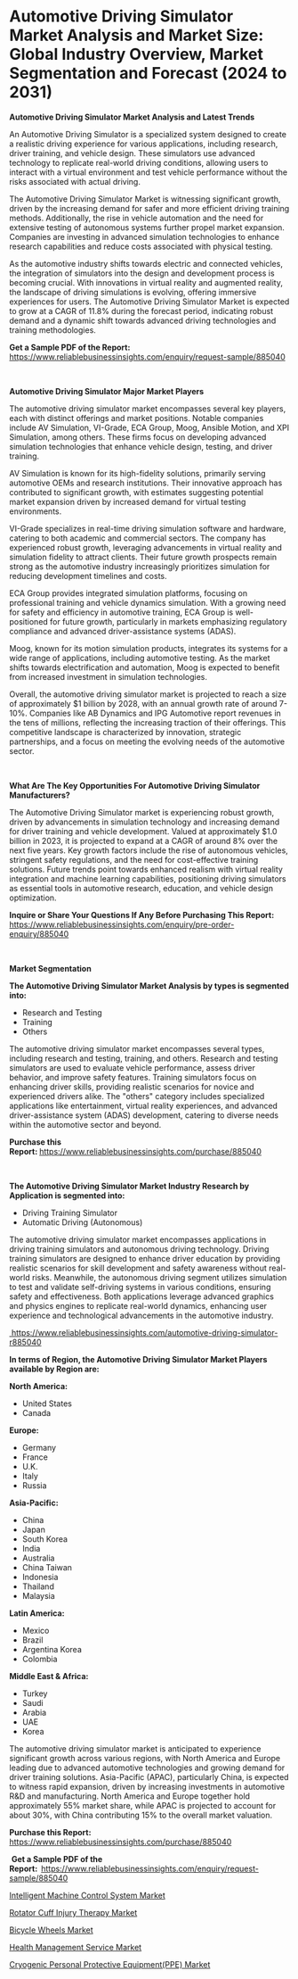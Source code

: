 <p><h1>Automotive Driving Simulator Market Analysis and Market Size: Global Industry Overview, Market Segmentation and Forecast (2024 to 2031)</h1></p><p><strong>Automotive Driving Simulator Market Analysis and Latest Trends</strong></p>
<p><p>An Automotive Driving Simulator is a specialized system designed to create a realistic driving experience for various applications, including research, driver training, and vehicle design. These simulators use advanced technology to replicate real-world driving conditions, allowing users to interact with a virtual environment and test vehicle performance without the risks associated with actual driving.</p><p>The Automotive Driving Simulator Market is witnessing significant growth, driven by the increasing demand for safer and more efficient driving training methods. Additionally, the rise in vehicle automation and the need for extensive testing of autonomous systems further propel market expansion. Companies are investing in advanced simulation technologies to enhance research capabilities and reduce costs associated with physical testing.</p><p>As the automotive industry shifts towards electric and connected vehicles, the integration of simulators into the design and development process is becoming crucial. With innovations in virtual reality and augmented reality, the landscape of driving simulations is evolving, offering immersive experiences for users. The Automotive Driving Simulator Market is expected to grow at a CAGR of 11.8% during the forecast period, indicating robust demand and a dynamic shift towards advanced driving technologies and training methodologies.</p></p>
<p><strong>Get a Sample PDF of the Report:&nbsp;</strong> <a href="https://www.reliablebusinessinsights.com/enquiry/request-sample/885040?utm_campaign=96&utm_medium=2&utm_source=Github&utm_content=ia&utm_term=02112024&utm_id=automotive-driving-simulator">https://www.reliablebusinessinsights.com/enquiry/request-sample/885040</a></p>
<p>&nbsp;</p>
<p><strong>Automotive Driving Simulator Major Market Players</strong></p>
<p><p>The automotive driving simulator market encompasses several key players, each with distinct offerings and market positions. Notable companies include AV Simulation, VI-Grade, ECA Group, Moog, Ansible Motion, and XPI Simulation, among others. These firms focus on developing advanced simulation technologies that enhance vehicle design, testing, and driver training.</p><p>AV Simulation is known for its high-fidelity solutions, primarily serving automotive OEMs and research institutions. Their innovative approach has contributed to significant growth, with estimates suggesting potential market expansion driven by increased demand for virtual testing environments.</p><p>VI-Grade specializes in real-time driving simulation software and hardware, catering to both academic and commercial sectors. The company has experienced robust growth, leveraging advancements in virtual reality and simulation fidelity to attract clients. Their future growth prospects remain strong as the automotive industry increasingly prioritizes simulation for reducing development timelines and costs.</p><p>ECA Group provides integrated simulation platforms, focusing on professional training and vehicle dynamics simulation. With a growing need for safety and efficiency in automotive training, ECA Group is well-positioned for future growth, particularly in markets emphasizing regulatory compliance and advanced driver-assistance systems (ADAS).</p><p>Moog, known for its motion simulation products, integrates its systems for a wide range of applications, including automotive testing. As the market shifts towards electrification and automation, Moog is expected to benefit from increased investment in simulation technologies.</p><p>Overall, the automotive driving simulator market is projected to reach a size of approximately $1 billion by 2028, with an annual growth rate of around 7-10%. Companies like AB Dynamics and IPG Automotive report revenues in the tens of millions, reflecting the increasing traction of their offerings. This competitive landscape is characterized by innovation, strategic partnerships, and a focus on meeting the evolving needs of the automotive sector.</p></p>
<p>&nbsp;</p>
<p><strong>What Are The Key Opportunities For Automotive Driving Simulator Manufacturers?</strong></p>
<p><p>The Automotive Driving Simulator market is experiencing robust growth, driven by advancements in simulation technology and increasing demand for driver training and vehicle development. Valued at approximately $1.0 billion in 2023, it is projected to expand at a CAGR of around 8% over the next five years. Key growth factors include the rise of autonomous vehicles, stringent safety regulations, and the need for cost-effective training solutions. Future trends point towards enhanced realism with virtual reality integration and machine learning capabilities, positioning driving simulators as essential tools in automotive research, education, and vehicle design optimization.</p></p>
<p><strong>Inquire or Share Your Questions If Any Before Purchasing This Report:</strong> <a href="https://www.reliablebusinessinsights.com/enquiry/pre-order-enquiry/885040?utm_campaign=96&utm_medium=2&utm_source=Github&utm_content=ia&utm_term=02112024&utm_id=automotive-driving-simulator">https://www.reliablebusinessinsights.com/enquiry/pre-order-enquiry/885040</a></p>
<p>&nbsp;</p>
<p><strong>Market Segmentation</strong></p>
<p><strong>The Automotive Driving Simulator Market Analysis by types is segmented into:</strong></p>
<p><ul><li>Research and Testing</li><li>Training</li><li>Others</li></ul></p>
<p><p>The automotive driving simulator market encompasses several types, including research and testing, training, and others. Research and testing simulators are used to evaluate vehicle performance, assess driver behavior, and improve safety features. Training simulators focus on enhancing driver skills, providing realistic scenarios for novice and experienced drivers alike. The "others" category includes specialized applications like entertainment, virtual reality experiences, and advanced driver-assistance system (ADAS) development, catering to diverse needs within the automotive sector and beyond.</p></p>
<p><strong>Purchase this Report:&nbsp;</strong><a href="https://www.reliablebusinessinsights.com/purchase/885040?utm_campaign=96&utm_medium=2&utm_source=Github&utm_content=ia&utm_term=02112024&utm_id=automotive-driving-simulator">https://www.reliablebusinessinsights.com/purchase/885040</a></p>
<p>&nbsp;</p>
<p><strong>The Automotive Driving Simulator Market Industry Research by Application is segmented into:</strong></p>
<p><ul><li>Driving Training Simulator</li><li>Automatic Driving (Autonomous)</li></ul></p>
<p><p>The automotive driving simulator market encompasses applications in driving training simulators and autonomous driving technology. Driving training simulators are designed to enhance driver education by providing realistic scenarios for skill development and safety awareness without real-world risks. Meanwhile, the autonomous driving segment utilizes simulation to test and validate self-driving systems in various conditions, ensuring safety and effectiveness. Both applications leverage advanced graphics and physics engines to replicate real-world dynamics, enhancing user experience and technological advancements in the automotive industry.</p></p>
<p><a href="https://www.reliablebusinessinsights.com/automotive-driving-simulator-r885040?utm_campaign=96&utm_medium=2&utm_source=Github&utm_content=ia&utm_term=02112024&utm_id=automotive-driving-simulator">&nbsp;https://www.reliablebusinessinsights.com/automotive-driving-simulator-r885040</a></p>
<p><strong>In terms of Region, the Automotive Driving Simulator Market Players available by Region are:</strong></p>
<p>
    <p> <strong> North America: </strong>
        <ul>
            <li>United States</li>
            <li>Canada</li>
        </ul>
        </p> 
    <p> <strong> Europe: </strong>
        <ul>
            <li>Germany</li>
            <li>France</li>
            <li>U.K.</li>
            <li>Italy</li>
            <li>Russia</li>
        </ul>
        </p> 
    <p> <strong> Asia-Pacific: </strong>
        <ul>
            <li>China</li>
            <li>Japan</li>
            <li>South Korea</li>
            <li>India</li>
            <li>Australia</li>
            <li>China Taiwan</li>
            <li>Indonesia</li>
            <li>Thailand</li>
            <li>Malaysia</li>
        </ul>
        </p> 
    <p> <strong> Latin America: </strong>
        <ul>
            <li>Mexico</li>
            <li>Brazil</li>
            <li>Argentina Korea</li>
            <li>Colombia</li>
        </ul>
        </p> 
    <p> <strong> Middle East & Africa: </strong>
        <ul>
            <li>Turkey</li>
            <li>Saudi</li>
            <li>Arabia</li>
            <li>UAE</li>
            <li>Korea</li>
        </ul>
    </p>
    </p>
<p><p>The automotive driving simulator market is anticipated to experience significant growth across various regions, with North America and Europe leading due to advanced automotive technologies and growing demand for driver training solutions. Asia-Pacific (APAC), particularly China, is expected to witness rapid expansion, driven by increasing investments in automotive R&D and manufacturing. North America and Europe together hold approximately 55% market share, while APAC is projected to account for about 30%, with China contributing 15% to the overall market valuation.</p></p>
<p><strong>Purchase this Report: </strong><a href="https://www.reliablebusinessinsights.com/purchase/885040?utm_campaign=96&utm_medium=2&utm_source=Github&utm_content=ia&utm_term=02112024&utm_id=automotive-driving-simulator">https://www.reliablebusinessinsights.com/purchase/885040</a></p>
<p>&nbsp;<strong>Get a Sample PDF of the Report:&nbsp;&nbsp;</strong><a href="https://www.reliablebusinessinsights.com/enquiry/request-sample/885040?utm_campaign=96&utm_medium=2&utm_source=Github&utm_content=ia&utm_term=02112024&utm_id=automotive-driving-simulator">https://www.reliablebusinessinsights.com/enquiry/request-sample/885040</a></p>
<p><strong></strong></p>
<p><p><a href="https://www.linkedin.com/pulse/global-intelligent-machine-control-system-market-trends-gqqee?utm_campaign=96&utm_medium=2&utm_source=Github&utm_content=ia&utm_term=02112024&utm_id=automotive-driving-simulator">Intelligent Machine Control System Market</a></p><p><a href="https://issuu.com/reportprime-2/docs/rotator-cuff-injury-therapy-market-_1f06ebabe5a1c3?utm_campaign=96&utm_medium=2&utm_source=Github&utm_content=ia&utm_term=02112024&utm_id=automotive-driving-simulator">Rotator Cuff Injury Therapy Market</a></p><p><a href="https://github.com/akrenkthongy/Market-Research-Report-List-1/blob/main/bicycle-wheels-market.md?utm_campaign=96&utm_medium=2&utm_source=Github&utm_content=ia&utm_term=02112024&utm_id=automotive-driving-simulator">Bicycle Wheels Market</a></p><p><a href="https://issuu.com/reportprime-2/docs/health-management-service-market-si_7f9a45a1a1d7d8?utm_campaign=96&utm_medium=2&utm_source=Github&utm_content=ia&utm_term=02112024&utm_id=automotive-driving-simulator">Health Management Service Market</a></p><p><a href="https://www.linkedin.com/pulse/cryogenic-personal-protective-equipmentppe-market-analysis-4ev5e?utm_campaign=96&utm_medium=2&utm_source=Github&utm_content=ia&utm_term=02112024&utm_id=automotive-driving-simulator">Cryogenic Personal Protective Equipment(PPE) Market</a></p></p>